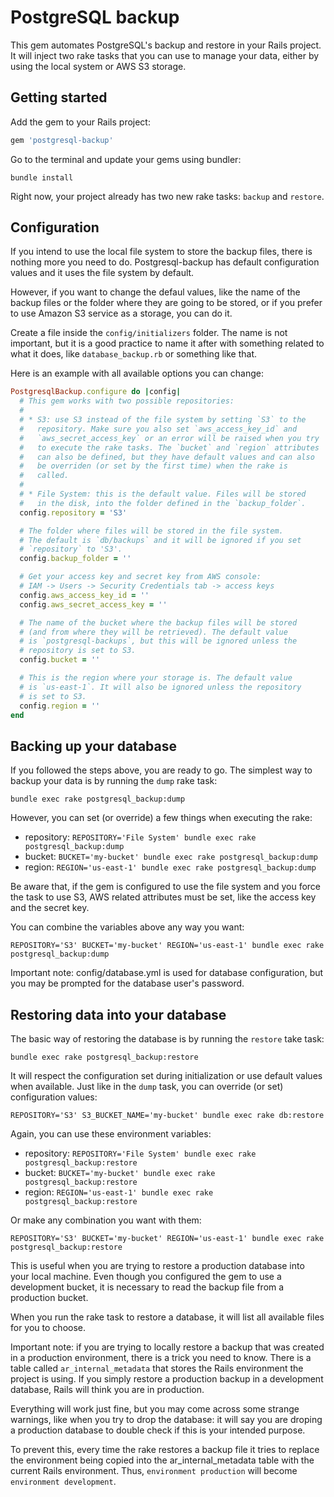 # PostgreSQL backup

This gem automates PostgreSQL's backup and restore in your Rails project. It will inject two rake tasks that you can use to manage your data, either by using the local system or AWS S3 storage.

## Getting started

Add the gem to your Rails project:

```ruby
gem 'postgresql-backup'
```

Go to the terminal and update your gems using bundler:

```
bundle install
```

Right now, your project already has two new rake tasks: `backup` and `restore`.

## Configuration

If you intend to use the local file system to store the backup files, there is nothing more you need to do. Postgresql-backup has default configuration values and it uses the file system by default.

However, if you want to change the defaul values, like the name of the backup files or the folder where they are going to be stored, or if you prefer to use Amazon S3 service as a storage, you can do it.

Create a file inside the `config/initializers` folder. The name is not important, but it is a good practice to name it after with something related to what it does, like `database_backup.rb` or something like that.

Here is an example with all available options you can change:

```ruby
PostgresqlBackup.configure do |config|
  # This gem works with two possible repositories:
  #
  # * S3: use S3 instead of the file system by setting `S3` to the
  #   repository. Make sure you also set `aws_access_key_id` and
  #   `aws_secret_access_key` or an error will be raised when you try
  #   to execute the rake tasks. The `bucket` and `region` attributes
  #   can also be defined, but they have default values and can also
  #   be overriden (or set by the first time) when the rake is
  #   called.
  #
  # * File System: this is the default value. Files will be stored
  #   in the disk, into the folder defined in the `backup_folder`.
  config.repository = 'S3'

  # The folder where files will be stored in the file system.
  # The default is `db/backups` and it will be ignored if you set
  # `repository` to 'S3'.
  config.backup_folder = ''

  # Get your access key and secret key from AWS console:
  # IAM -> Users -> Security Credentials tab -> access keys
  config.aws_access_key_id = ''
  config.aws_secret_access_key = ''

  # The name of the bucket where the backup files will be stored
  # (and from where they will be retrieved). The default value
  # is `postgresql-backups`, but this will be ignored unless the
  # repository is set to S3.
  config.bucket = ''

  # This is the region where your storage is. The default value
  # is `us-east-1`. It will also be ignored unless the repository
  # is set to S3.
  config.region = ''
end
```

## Backing up your database

If you followed the steps above, you are ready to go. The simplest way to backup your data is by running the `dump` rake task:

```
bundle exec rake postgresql_backup:dump
```

However, you can set (or override) a few things when executing the rake:

- repository: `REPOSITORY='File System' bundle exec rake postgresql_backup:dump`
- bucket: `BUCKET='my-bucket' bundle exec rake postgresql_backup:dump`
- region: `REGION='us-east-1' bundle exec rake postgresql_backup:dump`

Be aware that, if the gem is configured to use the file system and you force the task to use S3, AWS related attributes must be set, like the access key and the secret key.

You can combine the variables above any way you want:

```
REPOSITORY='S3' BUCKET='my-bucket' REGION='us-east-1' bundle exec rake postgresql_backup:dump
```

Important note: config/database.yml is used for database configuration,
but you may be prompted for the database user's password.

## Restoring data into your database

The basic way of restoring the database is by running the `restore` take task:

```
bundle exec rake postgresql_backup:restore
```

It will respect the configuration set during initialization or use default values when available. Just like in the `dump` task, you can override (or set) configuration values:

```
REPOSITORY='S3' S3_BUCKET_NAME='my-bucket' bundle exec rake db:restore
```

Again, you can use these environment variables:

- repository: `REPOSITORY='File System' bundle exec rake postgresql_backup:restore`
- bucket: `BUCKET='my-bucket' bundle exec rake postgresql_backup:restore`
- region: `REGION='us-east-1' bundle exec rake postgresql_backup:restore`

Or make any combination you want with them:

```
REPOSITORY='S3' BUCKET='my-bucket' REGION='us-east-1' bundle exec rake postgresql_backup:restore
```

This is useful when you are trying to restore a production database into your local machine. Even though you configured the gem to use a development bucket, it is necessary to read the backup file from a production bucket.

When you run the rake task to restore a database, it will list all available files for you to choose.

Important note: if you are trying to locally restore a backup that was created in a production environment, there is a trick you need to know. There is a table called `ar_internal_metadata` that stores the Rails environment the project is using. If you simply restore a production backup in a development database, Rails will think you are in production.

Everything will work just fine, but you may come across some strange warnings, like when you try to drop the database: it will say you are droping a production database to double check if this is your intended purpose.

To prevent this, every time the rake restores a backup file it tries to replace the environment being copied into the ar_internal_metadata table with the current Rails environment. Thus, `environment production` will become `environment development`.
